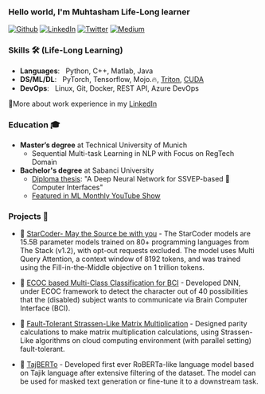 ### Hello world, I'm Muhtasham Life-Long learner
  
 [<img alt="Github" src="https://img.shields.io/badge/Gmail-D14836?style=for-the-badge&logo=gmail&logoColor=white" >](mailto:muhtasham97@gmail.com)
 [<img alt="LinkedIn" src= "https://img.shields.io/badge/LinkedIn-0077B5?style=for-the-badge&logo=linkedin&logoColor=white" >](https://www.linkedin.com/in/muhtasham/)
 [<img alt="Twitter" src="https://img.shields.io/badge/twitter-%231DA1F2.svg?&style=for-the-badge&logo=twitter&logoColor=white" >](https://twitter.com/muhtasham9)
 [<img alt="Medium" src="https://img.shields.io/badge/Substack-%23006f5c.svg?style=for-the-badge&logo=substack&logoColor=FF6719">](https://muhtasham.github.io/blog/)


### Skills 🛠️ (Life-Long Learning)
- **Languages**: &nbsp; Python, C++, Matlab, Java
- **DS/ML/DL**:  &nbsp; PyTorch, Tensorflow, Mojo.🔥, [Triton](https://github.com/openai/triton), [CUDA](https://github.com/cuda-mode)
- **DevOps**:    &nbsp; Linux, Git, Docker, REST API, Azure DevOps

🔗More about work experience in my [LinkedIn](https://www.linkedin.com/in/muhtasham/)

### Education 🎓
- **Master’s degree** at Technical University of Munich
  - Sequential Multi-task Learning in NLP with Focus on RegTech Domain
- **Bachelor's degree** at Sabanci University
  - [Diploma thesis](https://github.com/osmanberke/Deep-SSVEP-BCI): "A Deep Neural Network for SSVEP-based 🧠 Computer Interfaces"
  - [Featured in ML Monthly YouTube Show](https://youtu.be/cNDA60YLVdQ?t=251) 

### Projects 🚀
- 📑 [StarCoder- May the Source be with you](https://drive.google.com/file/d/1cN-b9GnWtHzQRoE7M7gAEyivY0kl4BYs/view) - The StarCoder models are 15.5B parameter models trained on 80+ programming languages from The Stack (v1.2), with opt-out requests excluded. The model uses Multi Query Attention, a context window of 8192 tokens, and was trained using the Fill-in-the-Middle objective on 1 trillion tokens.

- 📑 [ECOC based Multi-Class Classification for BCI](https://ieeexplore.ieee.org/abstract/document/9531496) - Developed DNN, under ECOC framework to detect the character out of 40 possibilities that the (disabled) subject wants to communicate via Brain Computer Interface (BCI).

- 📑 [Fault-Tolerant Strassen-Like Matrix Multiplication](https://ieeexplore.ieee.org/document/9302383) - Designed parity calculations to make matrix multiplication calculations, using Strassen-Like algorithms on cloud computing environment (with parallel setting) fault-tolerant.

- 📑 [TajBERTo](https://wandb.ai/muhtasham/tajberto/reports/My-learnings-from-training-TajBERTo--VmlldzoyMTEyNDQx) - Developed first ever RoBERTa-like language model based on Tajik language after extensive filtering of the dataset. The model can be used for masked text generation or fine-tune it to a downstream task.


<!--- ### Github Stats ⭐
[![Muhtasham' github stats](https://github-readme-stats.vercel.app/api?username=Muhtasham&show_icons=true&theme=tokyonight)](https://github.com/anuraghazra/github-readme-stats)>
